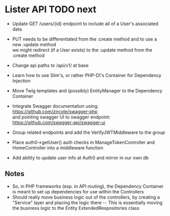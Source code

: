 # Lister API TODO next

- Update GET /users/{id} endpoint to include all of a User's associated data
- PUT needs to be differentiated from the :create method and to use a new :update method \
        we might redirect (if a User exists) to the :update method from the :create method 

- Change api paths to /api/v1/ at base 
- Learn how to use Slim's, or rather PHP-DI's Container for Dependency Injection
- Move Twig templates and (possibly) EntityManager to the Dependency Container 
- Integrate Swagger documentation using: https://github.com/zircote/swagger-php \
	and pointing swagger UI to swagger endpoint: https://github.com/swagger-api/swagger-ui
- Group related endpoints and add the VerifyJWTMiddleware to the group
- Place auth0->getUser() auth checks in ManageTokenController and HomeController into a middleware function 
- Add ability to update user info at Auth0 and mirror in our own db 


## Notes
- So, in PHP frameworks (esp. in API routing), the Dependency Container is meant to set up dependencies for use within the Controllers
- Should really move business logic out of the controllers, by creating a "Service" layer and placing the logic there -- This is essentially moving the business logic to the Entity ExtendedRespositories class
